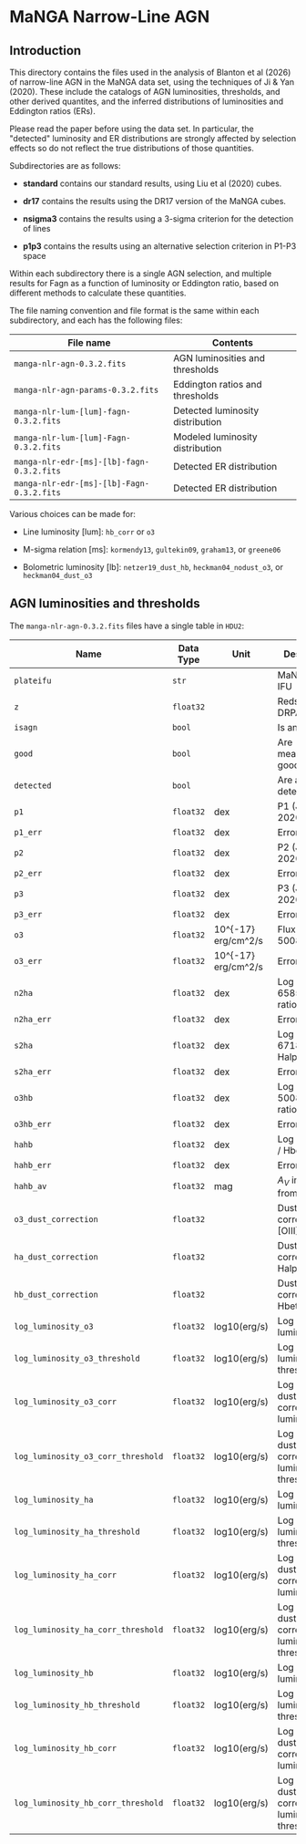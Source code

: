 # MaNGA Narrow-Line AGN

## Introduction

This directory contains the files used in the analysis of Blanton et al 
(2026) of narrow-line AGN in the MaNGA data set, using the techniques of 
Ji & Yan (2020). These include the catalogs of AGN luminosities, thresholds,
and other derived quantites, and the inferred distributions of luminosities
and Eddington ratios (ERs).

Please read the paper before using the data set. In particular, the 
"detected" luminosity and ER distributions are strongly affected by 
selection effects so do not reflect the true distributions of those 
quantities.

Subdirectories are as follows:

* **standard** contains our standard results, using Liu et al (2020) cubes. 

* **dr17** contains the results using the DR17 version of the MaNGA cubes.

* **nsigma3** contains the results using a 3-sigma criterion for the detection of lines

* **p1p3** contains the results using an alternative selection criterion in P1-P3 space

Within each subdirectory there is a single AGN selection, and multiple results for 
Fagn as a function of luminosity or Eddington ratio, based on different methods to 
calculate these quantities.

The file naming convention and file format is the same within each subdirectory, and
each has the following files:

| File name                                 | Contents                         |
|-------------------------------------------|----------------------------------|
| `manga-nlr-agn-0.3.2.fits`                | AGN luminosities and thresholds  |
| `manga-nlr-agn-params-0.3.2.fits`         | Eddington ratios and thresholds  |
| `manga-nlr-lum-[lum]-fagn-0.3.2.fits`     | Detected luminosity distribution | 
| `manga-nlr-lum-[lum]-Fagn-0.3.2.fits`     | Modeled luminosity distribution  |
| `manga-nlr-edr-[ms]-[lb]-fagn-0.3.2.fits` | Detected ER distribution         |
| `manga-nlr-edr-[ms]-[lb]-Fagn-0.3.2.fits` | Detected ER distribution         |

Various choices can be made for:

* Line luminosity [lum]: `hb_corr` or `o3`

* M-sigma relation [ms]: `kormendy13`, `gultekin09`, `graham13`, or `greene06`

* Bolometric luminosity [lb]: `netzer19_dust_hb`, `heckman04_nodust_o3`, or `heckman04_dust_o3`

## AGN luminosities and thresholds

The `manga-nlr-agn-0.3.2.fits` files have a single table in `HDU2`:

| Name                               | Data Type | Unit                | Description                                          |
|------------------------------------|-----------|---------------------|------------------------------------------------------|
| `plateifu`                         | `str`     |                     | MaNGA Plate-IFU                                      |
| `z`                                | `float32` |                     | Redshift from DRPAll                                 |
| `isagn`                            | `bool`    |                     | Is an AGN?                                           |
| `good`                             | `bool`    |                     | Are measurements good?                               |
| `detected`                         | `bool`    |                     | Are all lines detected?                              |
| `p1`                               | `float32` | dex                 | P1 (Ji and Yan 2020)                                 |
| `p1_err`                           | `float32` | dex                 | Error in P1                                          |
| `p2`                               | `float32` | dex                 | P2 (Ji and Yan 2020)                                 |
| `p2_err`                           | `float32` | dex                 | Error in P2                                          |
| `p3`                               | `float32` | dex                 | P3 (Ji and Yan 2020)                                 |
| `p3_err`                           | `float32` | dex                 | Error in P3                                          |
| `o3`                               | `float32` | 10^{-17} erg/cm^2/s | Flux in [OIII] 5008                                  |
| `o3_err`                           | `float32` | 10^{-17} erg/cm^2/s | Error in `o3`                                        |
| `n2ha`                             | `float32` | dex                 | Log of [NII] 6585 / Halpha ratio                  |
| `n2ha_err`                         | `float32` | dex                 | Error in `n2ha`                                      |
| `s2ha`                             | `float32` | dex                 | Log of [SII] 6718,6732 / Halpha ratio             |
| `s2ha_err`                         | `float32` | dex                 | Error in `s2ha`                                      |
| `o3hb`                             | `float32` | dex                 | Log of [OIII] 5008 / Hbeta ratio                  |
| `o3hb_err`                         | `float32` | dex                 | Error in `o3hb`                                      |
| `hahb`                             | `float32` | dex                 | Log of Halpha / Hbeta ratio                    |
| `hahb_err`                         | `float32` | dex                 | Error in `hahb`                                      |
| `hahb_av`                          | `float32` | mag                 | $A_V$ inferred from `hahb`                           |
| `o3_dust_correction`               | `float32` |                     | Dust correction for [OIII]                           |
| `ha_dust_correction`               | `float32` |                     | Dust correction for Halpha                        |
| `hb_dust_correction`               | `float32` |                     | Dust correction for Hbeta                         |
| `log_luminosity_o3`                | `float32` | log10(erg/s)        | Log of [OIII] luminosity                             |
| `log_luminosity_o3_threshold`      | `float32` | log10(erg/s)        | Log of [OIII] luminosity threshold                   |
| `log_luminosity_o3_corr`           | `float32` | log10(erg/s)        | Log of [OIII] dust-corrected luminosity              |
| `log_luminosity_o3_corr_threshold` | `float32` | log10(erg/s)        | Log of [OIII] dust-corrected luminosity threshold    |
| `log_luminosity_ha`                | `float32` | log10(erg/s)        | Log of Halpha luminosity                          |
| `log_luminosity_ha_threshold`      | `float32` | log10(erg/s)        | Log of Halpha luminosity threshold                |
| `log_luminosity_ha_corr`           | `float32` | log10(erg/s)        | Log of Halpha dust-corrected luminosity           |
| `log_luminosity_ha_corr_threshold` | `float32` | log10(erg/s)        | Log of Halpha dust-corrected luminosity threshold |
| `log_luminosity_hb`                | `float32` | log10(erg/s)        | Log of Hbeta luminosity                           |
| `log_luminosity_hb_threshold`      | `float32` | log10(erg/s)        | Log of Hbeta luminosity threshold                 |
| `log_luminosity_hb_corr`           | `float32` | log10(erg/s)        | Log of Hbeta dust-corrected luminosity            |
| `log_luminosity_hb_corr_threshold` | `float32` | log10(erg/s)        | Log of Hbeta dust-corrected luminosity threshold  |


